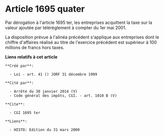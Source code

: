 # Article 1695 quater

Par dérogation à l'article 1695 ter, les entreprises acquittent la taxe sur la valeur ajoutée par télérèglement à compter du
1er mai 2001.

La disposition prévue à l'alinéa précédent s'applique aux entreprises dont le chiffre d'affaires réalisé au titre de
l'exercice précédent est supérieur à 100 millions de francs hors taxes.

**Liens relatifs à cet article**

	**Créé par**:

	  - Loi - art. 41 () JORF 31 décembre 1999

	**Cité par**:

	  - Arrêté du 30 janvier 2014 (V)
	  - Code général des impôts, CGI. - art. 1010 B (V)

	**Cite**:

	  - CGI 1695 ter

	**Liens**:

	  - HISTO: Edition du 31 mars 2000
